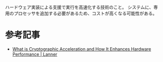 ハードウェア実装による支援で実行を高速化する技術のこと。
システムに、専用のプロセッサを追加する必要があるため、コストが高くなる可能性がある。

# 参考記事
- [What is Cryptographic Acceleration and How It Enhances Hardware Performance | Lanner](https://www.lanner-america.com/blog/cryptographic-acceleration-enhances-hardware-performance/)